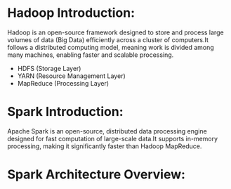 # Hadoop Introduction: 
Hadoop is an open-source framework designed to store and process large volumes of data (Big Data) efficiently across a cluster of computers.It follows a distributed computing model, meaning work is divided among many machines, enabling faster and scalable processing.
* HDFS (Storage Layer)
* YARN (Resource Management Layer)
* MapReduce (Processing Layer)
# Spark Introduction:
Apache Spark is an open-source, distributed data processing engine designed for fast computation of large-scale data.It supports in-memory processing, making it significantly faster than Hadoop MapReduce.
# Spark Architecture Overview:
